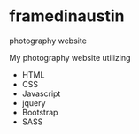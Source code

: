 # framedinaustin
photography website

My photography website utilizing
 - HTML
 - CSS
 - Javascript
 - jquery
 - Bootstrap
 - SASS
